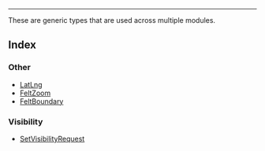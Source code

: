 ***

These are generic types that are used across multiple modules.

## Index

### Other

* [LatLng](LatLng.md)
* [FeltZoom](FeltZoom.md)
* [FeltBoundary](FeltBoundary.md)

### Visibility

* [SetVisibilityRequest](SetVisibilityRequest.md)
